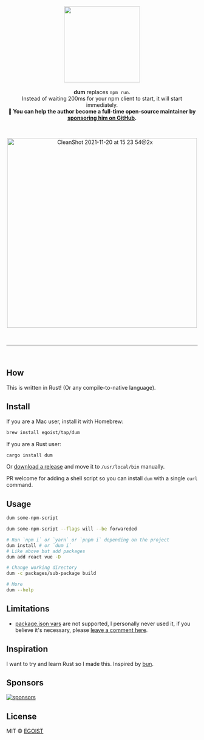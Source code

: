 <br><br><br>

<p align="center">
<img src="https://mystickermania.com/cdn/stickers/games/among-us-lime-character-dum.svg" width="200">
<br><br>
<strong>dum</strong> replaces <code>npm run</code>. <br>Instead of waiting 200ms for your npm client to start, it will start immediately.
<br>
<strong>💛 You can help the author become a full-time open-source maintainer by <a href="https://github.com/sponsors/egoist">sponsoring him on GitHub</a>.</strong>
</p>

<br>

<p align="center">
<img width="500" alt="CleanShot 2021-11-20 at 15 23 54@2x" src="https://user-images.githubusercontent.com/8784712/142718353-6e6f8327-c27e-404a-866e-6d5af3567cbc.png"></p>

<br>

---

<br>

## How

This is written in Rust! (Or any compile-to-native language).

## Install

If you are a Mac user, install it with Homebrew:

```bash
brew install egoist/tap/dum
```

If you are a Rust user:

```bash
cargo install dum
```

Or [download a release](https://github.com/egoist/dum/releases) and move it to `/usr/local/bin` manually.

PR welcome for adding a shell script so you can install `dum` with a single `curl` command.

## Usage

```bash
dum some-npm-script

dum some-npm-script --flags will --be forwareded

# Run `npm i` or `yarn` or `pnpm i` depending on the project
dum install # or `dum i`
# Like above but add packages
dum add react vue -D

# Change working directory
dum -c packages/sub-package build

# More
dum --help
```

## Limitations

- [package.json vars](https://docs.npmjs.com/cli/v8/using-npm/scripts#packagejson-vars) are not supported, I personally never used it, if you believe it's necessary, please [leave a comment here](https://github.com/egoist/dum/issues/2).

## Inspiration

I want to try and learn Rust so I made this. Inspired by [bun](https://bun.sh/).

## Sponsors

[![sponsors](https://sponsors-images.egoist.sh/sponsors.svg)](https://github.com/sponsors/egoist)

## License

MIT &copy; [EGOIST](https://github.com/sponsors/egoist)
